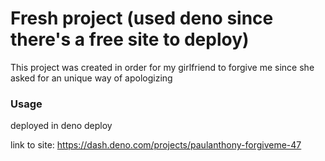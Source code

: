 # Fresh project (used deno since there's a free site to deploy)
This project was created in order for my girlfriend to forgive me since she asked for an unique way of apologizing

### Usage

deployed in deno deploy

link to site: https://dash.deno.com/projects/paulanthony-forgiveme-47
